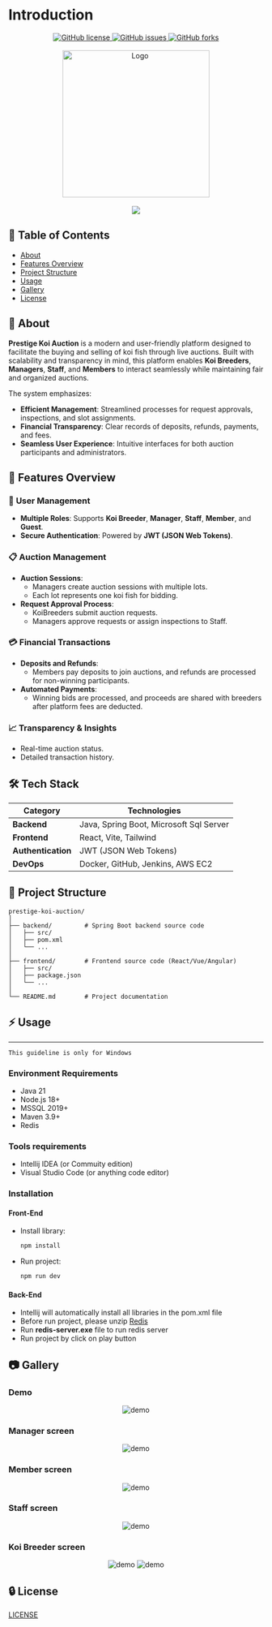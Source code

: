 # Introduction
<div align="center">
    <!-- Badges -->
    <a href="./LICENSE">
        <img alt="GitHub license" src="https://img.shields.io/github/license/YousefIbrahimismail/Project-README-Template?color=ff69b4&style=for-the-badge">
    </a>
    <a href="https://github.com/lagux-coding/prestige-koi-auction/issues">
        <img alt="GitHub issues" src="https://img.shields.io/github/issues/YousefIbrahimismail/Project-README-Template?color=brightgreen&label=issues&style=for-the-badge">
    </a>
    <a href="https://github.com/lagux-coding/prestige-koi-auction/network">
        <img alt="GitHub forks" src="https://img.shields.io/github/forks/YousefIbrahimismail/Project-README-Template?color=9cf&label=forks&style=for-the-badge">
    </a>
</div>

<br>

<div align="center">
    <!-- Logo -->
    <a href="#" target="_blank">
        <img src="https://github.com/user-attachments/assets/c9ab7a1c-589f-4bda-984a-2fe267b43aae" 
        alt="Logo" width="290" height="290">
    </a>
</div>

<br>

<div align="center">
    <!-- Title -->
    <img src="https://readme-typing-svg.demolab.com?font=Fira+Code&pause=1000&center=true&repeat=false&width=435&lines=Prestige+Koi+Auction">
</div>


## :ledger: Table of Contents

- [About](#beginner-about)
- [Features Overview](#-features-overview)
- [Project Structure](#-project-structure)
- [Usage](#zap-usage)
- [Gallery](#camera-gallery)
- [License](#lock-license)

##  :beginner: About
**Prestige Koi Auction** is a modern and user-friendly platform designed to facilitate the buying and selling of koi fish through live auctions. Built with scalability and transparency in mind, this platform enables **Koi Breeders**, **Managers**, **Staff**, and **Members** to interact seamlessly while maintaining fair and organized auctions.  

The system emphasizes:  
- **Efficient Management**: Streamlined processes for request approvals, inspections, and slot assignments.  
- **Financial Transparency**: Clear records of deposits, refunds, payments, and fees.  
- **Seamless User Experience**: Intuitive interfaces for both auction participants and administrators.  

## 🚀 **Features Overview**  

### 🎨 **User Management**  
- **Multiple Roles**: Supports **Koi Breeder**, **Manager**, **Staff**, **Member**, and **Guest**.  
- **Secure Authentication**: Powered by **JWT (JSON Web Tokens)**.  

### 📋 **Auction Management**  
- **Auction Sessions**:  
  - Managers create auction sessions with multiple lots.  
  - Each lot represents one koi fish for bidding.  
- **Request Approval Process**:  
  - KoiBreeders submit auction requests.  
  - Managers approve requests or assign inspections to Staff.  

### 💳 **Financial Transactions**  
- **Deposits and Refunds**:  
  - Members pay deposits to join auctions, and refunds are processed for non-winning participants.  
- **Automated Payments**:  
  - Winning bids are processed, and proceeds are shared with breeders after platform fees are deducted.  

### 📈 **Transparency & Insights**  
- Real-time auction status.  
- Detailed transaction history.

## 🛠️ **Tech Stack**  

| **Category**         | **Technologies**                     |  
|-----------------------|---------------------------------------|  
| **Backend**          | Java, Spring Boot, Microsoft Sql Server|  
| **Frontend**         | React, Vite, Tailwind                |  
| **Authentication**   | JWT (JSON Web Tokens)                |  
| **DevOps**           | Docker, GitHub, Jenkins, AWS EC2       |  

## 📂 **Project Structure**  

```plaintext  
prestige-koi-auction/  
│  
├── backend/         # Spring Boot backend source code  
│   ├── src/  
│   ├── pom.xml  
│   └── ...  
│  
├── frontend/        # Frontend source code (React/Vue/Angular)  
│   ├── src/  
│   ├── package.json  
│   └── ...  
│  
└── README.md        # Project documentation
````

## :zap: Usage
***
    This guideline is only for Windows 

### Environment Requirements
- Java 21
- Node.js 18+
- MSSQL 2019+
- Maven 3.9+
- Redis

### Tools requirements
- Intellij IDEA (or Commuity edition)
- Visual Studio Code (or anything code editor)

### Installation

#### Front-End
- Install library:
    ````bash
    npm install
    ````
- Run project:
    ````bash
    npm run dev
    ````

#### Back-End
- Intellij will automatically install all libraries in the pom.xml file
- Before run project, please unzip [Redis](./Redis-x64-5.0.14.1.zip)
- Run **redis-server.exe** file to run redis server
- Run project by click on play button

##  :camera: Gallery
### Demo
<div align="center">
    <img alt="demo" src="https://github.com/user-attachments/assets/2404cfdf-2f6c-497f-b9d6-dd281017b79a">
</div>

### Manager screen
<div align="center">
    <img alt="demo" src="https://github.com/user-attachments/assets/3844b8ad-5df8-43bd-96a0-81e8d506b0d2">
</div>

### Member screen
<div align="center">
    <img alt="demo" src="https://github.com/user-attachments/assets/e14fd4dd-0308-4e06-a0d6-019f180a696e">
</div>

### Staff screen
<div align="center">
    <img alt="demo" src="https://github.com/user-attachments/assets/c83c1b3e-8093-487d-877e-26dc91ed05e2">
</div>

### Koi Breeder screen
<div align="center">
    <img alt="demo" src="https://github.com/user-attachments/assets/37834407-7296-42f4-9594-76b4bae78b26">
    <img alt="demo" src="https://github.com/user-attachments/assets/3421acf5-cd42-4a04-a0d4-6e4bc63bbd91">
</div>


##  :lock: License
[LICENSE](./LICENSE)
